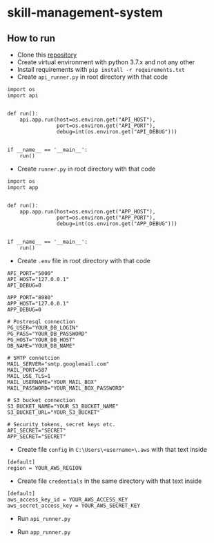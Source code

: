 # skill-management-system

## How to run
* Clone this [repository](https://github.com/sssemion/skill-management-system)
* Create virtual environment with python 3.7.x and not any other
* Install requirements with `pip install -r requirements.txt`
* Create `api_runner.py` in root directory with that code
```
import os
import api


def run():
    api.app.run(host=os.environ.get("API_HOST"),
                port=os.environ.get("API_PORT"),
                debug=int(os.environ.get("API_DEBUG")))


if __name__ == '__main__':
    run()
``` 

* Create `runner.py` in root directory with that code
```
import os
import app


def run():
    app.app.run(host=os.environ.get("APP_HOST"),
                port=os.environ.get("APP_PORT"),
                debug=int(os.environ.get("APP_DEBUG")))


if __name__ == '__main__':
    run()
``` 

* Create `.env` file in root directory with that code
```
API_PORT="5000"
API_HOST="127.0.0.1"
API_DEBUG=0

APP_PORT="8080"
APP_HOST="127.0.0.1"
APP_DEBUG=0

# Postresql connection
PG_USER="YOUR_DB_LOGIN"
PG_PASS="YOUR_DB_PASSWORD"
PG_HOST="YOUR_DB_HOST"
DB_NAME="YOUR_DB_NAME"

# SMTP connetcion
MAIL_SERVER="smtp.googlemail.com"
MAIL_PORT=587
MAIL_USE_TLS=1
MAIL_USERNAME="YOUR_MAIL_BOX"
MAIL_PASSWORD="YOUR_MAIL_BOX_PASSWORD"

# S3 bucket connection
S3_BUCKET_NAME="YOUR_S3_BUCKET_NAME"
S3_BUCKET_URL="YOUR_S3_BUCKET"

# Security tokens, secret keys etc.
API_SECRET="SECRET"
APP_SECRET="SECRET"
```

* Create file `config` in `C:\Users\<username>\.aws` with that text inside
```
[default]
region = YOUR_AWS_REGION
``` 

* Create file `credentials` in the same directory with that text inside
```
[default]
aws_access_key_id = YOUR_AWS_ACCESS_KEY
aws_secret_access_key = YOUR_AWS_SECRET_KEY
```

* Run `api_runner.py`

* Run `app_runner.py`